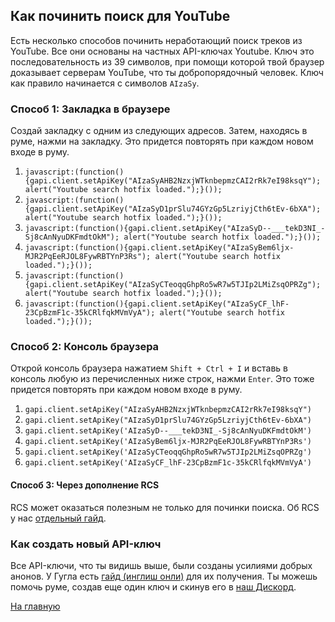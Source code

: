 ## Как починить поиск для YouTube

Есть несколько способов починить неработающий поиск треков из YouTube. Все они основаны на частных API-ключах Youtube. Ключ это последовательность из 39 символов, при помощи которой твой браузер доказывает серверам YouTube, что ты добропорядочный человек. Ключ как правило начинается с символов `AIzaSy`.

### Способ 1: Закладка в браузере

Создай закладку с одним из следующих адресов. Затем, находясь в руме, нажми на закладку. Это придется повторять при каждом новом входе в руму.

1. `javascript:(function(){gapi.client.setApiKey("AIzaSyAHB2NzxjWTknbepmzCAI2rRk7eI98ksqY"); alert("Youtube search hotfix loaded.");}());`
1. `javascript:(function(){gapi.client.setApiKey("AIzaSyD1prSlu74GYzGp5LzriyjCth6tEv-6bXA"); alert("Youtube search hotfix loaded.");}());`
1. `javascript:(function(){gapi.client.setApiKey("AIzaSyD--___tekD3NI_-Sj8cAnNyuDKFmdtOkM"); alert("Youtube search hotfix loaded.");}());`
1. `javascript:(function(){gapi.client.setApiKey("AIzaSyBem6ljx-MJR2PqEeRJOL8FywRBTYnP3Rs"); alert("Youtube search hotfix loaded.");}());`
1. `javascript:(function(){gapi.client.setApiKey("AIzaSyCTeoqqGhpRo5wR7w5TJIp2LMiZsqOPRZg"); alert("Youtube search hotfix loaded.");}());`
1. `javascript:(function(){gapi.client.setApiKey("AIzaSyCF_lhF-23CpBzmF1c-35kCRlfqkMVmVyA"); alert("Youtube search hotfix loaded.");}());`

### Способ 2: Консоль браузера

Открой консоль браузера нажатием `Shift + Ctrl + I` и вставь в консоль любую из перечисленных ниже строк, нажми `Enter`. Это тоже придется повторять при каждом новом входе в руму.

1. `gapi.client.setApiKey("AIzaSyAHB2NzxjWTknbepmzCAI2rRk7eI98ksqY")`
1. `gapi.client.setApiKey("AIzaSyD1prSlu74GYzGp5LzriyjCth6tEv-6bXA")`
1. `gapi.client.setApiKey('AIzaSyD--___tekD3NI_-Sj8cAnNyuDKFmdtOkM')`
1. `gapi.client.setApiKey('AIzaSyBem6ljx-MJR2PqEeRJOL8FywRBTYnP3Rs')`
1. `gapi.client.setApiKey('AIzaSyCTeoqqGhpRo5wR7w5TJIp2LMiZsqOPRZg')`
1. `gapi.client.setApiKey('AIzaSyCF_lhF-23CpBzmF1c-35kCRlfqkMVmVyA')`

#### Способ 3: Через дополнение RCS
RCS может оказаться полезным не только для починки поиска. Об RCS у нас [отдельный гайд](https://an0nwave.github.io/help/rcs.html).

### Как создать новый API-ключ

Все API-ключи, что ты видишь выше, были созданы усилиями добрых анонов. У Гугла есть [гайд (инглиш онли)](https://developers.google.com/youtube/v3/getting-started) для их получения. Ты можешь помочь руме, создав еще один ключ и скинув его в [наш Дискорд](https://discord.gg/VwGKu9V).

[На главную](https://an0nwave.github.io/help/)
